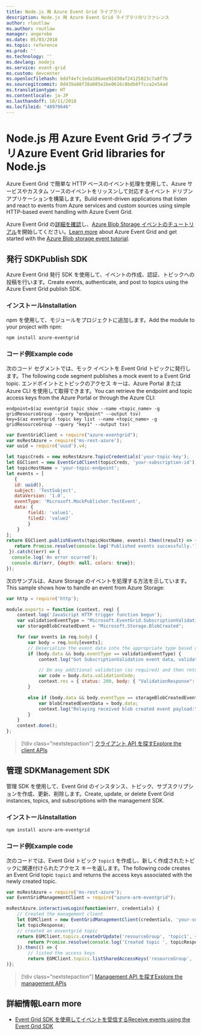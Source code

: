 ```yaml
---
title: Node.js 用 Azure Event Grid ライブラリ
description: Node.js 用 Azure Event Grid ライブラリのリファレンス
author: rloutlaw
ms.author: routlaw
manager: angerobe
ms.date: 05/03/2018
ms.topic: reference
ms.prod: ''
ms.technology: ''
ms.devlang: nodejs
ms.service: event-grid
ms.custom: devcenter
ms.openlocfilehash: bddf4efc1eda186aee92d30af24125823c7a8f7b
ms.sourcegitcommit: 0d439a88f38a085e2be0616c8bdb0ffcca2e54ad
ms.translationtype: HT
ms.contentlocale: ja-JP
ms.lasthandoff: 10/11/2018
ms.locfileid: "48979646"
---
```

# <a name="azure-event-grid-libraries-for-nodejs"></a><span data-ttu-id="4d9ad-103">Node.js 用 Azure Event Grid ライブラリ</span><span class="sxs-lookup"><span data-stu-id="4d9ad-103">Azure Event Grid libraries for Node.js</span></span>

<span data-ttu-id="4d9ad-104">Azure Event Grid で簡単な HTTP ベースのイベント処理を使用して、Azure サービスやカスタム ソースのイベントをリッスンして対応するイベント ドリブン アプリケーションを構築します。</span><span class="sxs-lookup"><span data-stu-id="4d9ad-104">Build event-driven applications that listen and react to events from Azure services and custom sources using simple HTTP-based event handling with Azure Event Grid.</span></span>

<span data-ttu-id="4d9ad-105">Azure Event Grid の[詳細を確認](/azure/event-grid/overview)し、[Azure Blob Storage イベントのチュートリアル](/azure/storage/blobs/storage-blob-event-quickstart)を開始してください。</span><span class="sxs-lookup"><span data-stu-id="4d9ad-105">[Learn more](/azure/event-grid/overview) about Azure Event Grid and get started with the [Azure Blob storage event tutorial](/azure/storage/blobs/storage-blob-event-quickstart).</span></span> 

## <a name="publish-sdk"></a><span data-ttu-id="4d9ad-106">発行 SDK</span><span class="sxs-lookup"><span data-stu-id="4d9ad-106">Publish SDK</span></span>

<span data-ttu-id="4d9ad-107">Azure Event Grid 発行 SDK を使用して、イベントの作成、認証、トピックへの投稿を行います。</span><span class="sxs-lookup"><span data-stu-id="4d9ad-107">Create events, authenticate, and post to topics using the Azure Event Grid publish SDK.</span></span>

### <a name="installation"></a><span data-ttu-id="4d9ad-108">インストール</span><span class="sxs-lookup"><span data-stu-id="4d9ad-108">Installation</span></span>

<span data-ttu-id="4d9ad-109">npm を使用して、モジュールをプロジェクトに追加します。</span><span class="sxs-lookup"><span data-stu-id="4d9ad-109">Add the module to your project with npm:</span></span>

```bash
npm install azure-eventgrid
```

### <a name="example-code"></a><span data-ttu-id="4d9ad-110">コード例</span><span class="sxs-lookup"><span data-stu-id="4d9ad-110">Example code</span></span>

<span data-ttu-id="4d9ad-111">次のコード セグメントでは、モック イベントを Event Grid トピックに発行します。</span><span class="sxs-lookup"><span data-stu-id="4d9ad-111">The following code segment publishes a mock event to a Event Grid topic.</span></span> <span data-ttu-id="4d9ad-112">エンドポイントとトピックのアクセス キーは、Azure Portal または Azure CLI を使用して取得できます。</span><span class="sxs-lookup"><span data-stu-id="4d9ad-112">You can retrieve the endpoint and topic access keys from the Azure Portal or through the Azure CLI:</span></span>

```azurecli-interactive
endpoint=$(az eventgrid topic show --name <topic_name> -g gridResourceGroup --query "endpoint" --output tsv)
key=$(az eventgrid topic key list --name <topic_name> -g gridResourceGroup --query "key1" --output tsv)
```

```javascript
var EventGridClient = require("azure-eventgrid");
var msRestAzure = require('ms-rest-azure');
var uuid = require('uuid').v4;

let topicCreds = new msRestAzure.TopicCredentials('your-topic-key');
let EGClient = new EventGridClient(topicCreds, 'your-subscription-id');
let topicHostName = 'your-topic-endpoint';
let events = [
   {
   id: uuid(),
   subject: 'TestSubject',
   dataVersion: '1.0',
   eventType: 'Microsoft.MockPublisher.TestEvent',
   data: {
        field1: 'value1',
        filed2: 'value2'
        }
    }
];
return EGClient.publishEvents(topicHostName, events).then((result) => {
   return Promise.resolve(console.log('Published events successfully.'));
 }).catch((err) => {
  console.log('An error ocurred');
  console.dir(err, {depth: null, colors: true});
});
```

<span data-ttu-id="4d9ad-113">次のサンプルは、Azure Storage のイベントを処理する方法を示しています。</span><span class="sxs-lookup"><span data-stu-id="4d9ad-113">This sample shows how to handle an event from Azure Storage:</span></span>

```javascript
var http = require('http');

module.exports = function (context, req) {
    context.log('JavaScript HTTP trigger function begun');
    var validationEventType = "Microsoft.EventGrid.SubscriptionValidationEvent";
    var storageBlobCreatedEvent = "Microsoft.Storage.BlobCreated";

    for (var events in req.body) {
        var body = req.body[events];
        // Deserialize the event data into the appropriate type based on event type  
        if (body.data && body.eventType == validationEventType) {
            context.log("Got SubscriptionValidation event data, validation code: " + body.data.validationCode + " topic: " + body.topic);

            // Do any additional validation (as required) and then return back the below response
            var code = body.data.validationCode;
            context.res = { status: 200, body: { "ValidationResponse": code } };
        }

        else if (body.data && body.eventType == storageBlobCreatedEvent) {
            var blobCreatedEventData = body.data;
            context.log("Relaying received blob created event payload:" + JSON.stringify(blobCreatedEventData));
        }
    }
    context.done();
};
```

> [!div class="nextstepaction"]
> [<span data-ttu-id="4d9ad-114">クライアント API を探す</span><span class="sxs-lookup"><span data-stu-id="4d9ad-114">Explore the client APIs</span></span>](/javascript/api/overview/azure/eventgrid/client)

## <a name="management-sdk"></a><span data-ttu-id="4d9ad-115">管理 SDK</span><span class="sxs-lookup"><span data-stu-id="4d9ad-115">Management SDK</span></span>

<span data-ttu-id="4d9ad-116">管理 SDK を使用して、Event Grid のインスタンス、トピック、サブスクリプションを作成、更新、削除します。</span><span class="sxs-lookup"><span data-stu-id="4d9ad-116">Create, update, or delete Event Grid instances, topics, and subscriptions with the management SDK.</span></span>

### <a name="installation"></a><span data-ttu-id="4d9ad-117">インストール</span><span class="sxs-lookup"><span data-stu-id="4d9ad-117">Installation</span></span>

```
npm install azure-arm-eventgrid
```

### <a name="example-code"></a><span data-ttu-id="4d9ad-118">コード例</span><span class="sxs-lookup"><span data-stu-id="4d9ad-118">Example code</span></span>

<span data-ttu-id="4d9ad-119">次のコードでは、Event Grid トピック `topic1` を作成し、新しく作成されたトピックに関連付けられたアクセス キーを返します。</span><span class="sxs-lookup"><span data-stu-id="4d9ad-119">The following code creates an Event Grid topic `topic1` and returns the access keys associated with the newly created topic.</span></span>

```javascript
var msRestAzure = require('ms-rest-azure');
var EventGridManagementClient = require("azure-arm-eventgrid");

msRestAzure.interactiveLogin(function(err, credentials) {
    // Created the management client
    let EGMClient = new EventGridManagementClient(credentials, 'your-subscription-id');
    let topicResponse;
    // created an enventgrid topic
    return EGMClient.topics.createOrUpdate('resourceGroup', 'topic1', { location: 'westus' }).then((topicResponse) => {
        return Promise.resolve(console.log('Created topic ', topicResponse));
    }).then(() => {
        // listed the access keys
        return EGMClient.topics.listSharedAccessKeys('resourceGroup', 'topic1')}
)};
```

> [!div class="nextstepaction"]
> [<span data-ttu-id="4d9ad-120">Management API を探す</span><span class="sxs-lookup"><span data-stu-id="4d9ad-120">Explore the management APIs</span></span>](/javascript/api/overview/azure/eventgrid/management)

## <a name="learn-more"></a><span data-ttu-id="4d9ad-121">詳細情報</span><span class="sxs-lookup"><span data-stu-id="4d9ad-121">Learn more</span></span>

- [<span data-ttu-id="4d9ad-122">Event Grid SDK を使用してイベントを受信する</span><span class="sxs-lookup"><span data-stu-id="4d9ad-122">Receive events using the Event Grid SDK</span></span>](/azure/event-grid/receive-events)
